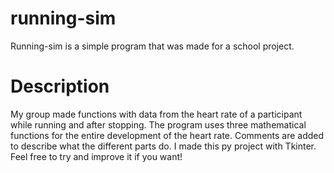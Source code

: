 # running-sim

Running-sim is a simple program that was made for a school project.

# Description

My group made functions with data from the heart rate of a participant while running and after stopping. The program uses three mathematical functions for the entire development of the heart rate. Comments are added to describe what the different parts do. I made this py project with Tkinter. Feel free to try and improve it if you want!
